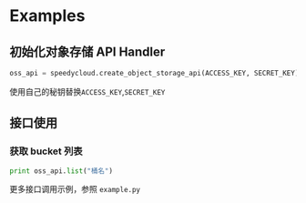 # Examples

## 初始化对象存储 API Handler

```python
oss_api = speedycloud.create_object_storage_api(ACCESS_KEY, SECRET_KEY)
```

使用自己的秘钥替换`ACCESS_KEY`,`SECRET_KEY`

## 接口使用

### 获取 bucket 列表

```python
print oss_api.list("桶名")
```

更多接口调用示例，参照 `example.py`